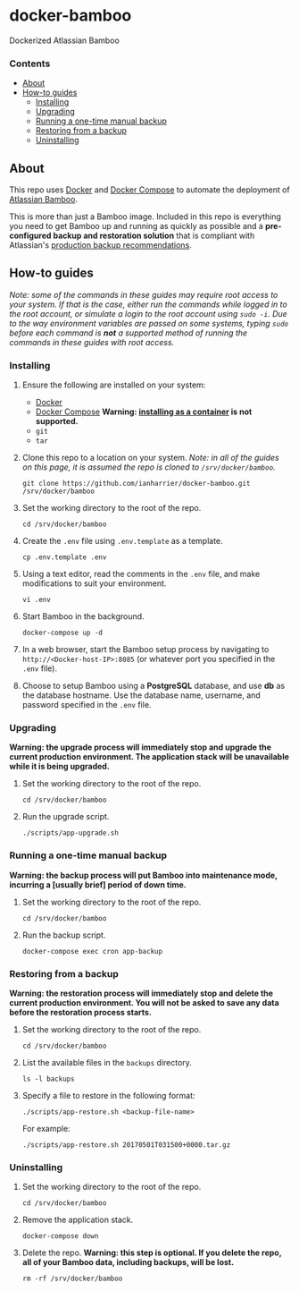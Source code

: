 # docker-bamboo

Dockerized Atlassian Bamboo

### Contents

* [About](#about)
* [How-to guides](#how-to-guides)
    * [Installing](#installing)
    * [Upgrading](#upgrading)
    * [Running a one-time manual backup](#running-a-one-time-manual-backup)
    * [Restoring from a backup](#restoring-from-a-backup)
    * [Uninstalling](#uninstalling)

## About

This repo uses [Docker](https://www.docker.com) and [Docker Compose](https://docs.docker.com/compose/) to automate the deployment of [Atlassian Bamboo](https://www.atlassian.com/software/bamboo).

This is more than just a Bamboo image. Included in this repo is everything you need to get Bamboo up and running as quickly as possible and a **pre-configured backup and restoration solution** that is compliant with Atlassian's [production backup recommendations](https://confluence.atlassian.com/bamkb/automating-bamboo-backup-operations-702715390.html).

## How-to guides

*Note: some of the commands in these guides may require root access to your system. If that is the case, either run the commands while logged in to the root account, or simulate a login to the root account using `sudo -i`. Due to the way environment variables are passed on some systems, typing `sudo` before each command is __not__ a supported method of running the commands in these guides with root access.*

### Installing

1. Ensure the following are installed on your system:

    * [Docker](https://docs.docker.com/engine/installation/)
    * [Docker Compose](https://docs.docker.com/compose/install/) **Warning: [installing as a container](https://docs.docker.com/compose/install/#install-as-a-container) is not supported.**
    * `git`
    * `tar`

2. Clone this repo to a location on your system. *Note: in all of the guides on this page, it is assumed the repo is cloned to `/srv/docker/bamboo`.*

    ```shell
    git clone https://github.com/ianharrier/docker-bamboo.git /srv/docker/bamboo
    ```

3. Set the working directory to the root of the repo.

    ```shell
    cd /srv/docker/bamboo
    ```

4. Create the `.env` file using `.env.template` as a template.

    ```shell
    cp .env.template .env
    ```

5. Using a text editor, read the comments in the `.env` file, and make modifications to suit your environment.

    ```shell
    vi .env
    ```

6. Start Bamboo in the background.

    ```shell
    docker-compose up -d
    ```

7. In a web browser, start the Bamboo setup process by navigating to `http://<Docker-host-IP>:8085` (or whatever port you specified in the `.env` file).

8. Choose to setup Bamboo using a **PostgreSQL** database, and use **db** as the database hostname. Use the database name, username, and password specified in the `.env` file.

### Upgrading

**Warning: the upgrade process will immediately stop and upgrade the current production environment. The application stack will be unavailable while it is being upgraded.**

1. Set the working directory to the root of the repo.

    ```shell
    cd /srv/docker/bamboo
    ```

2. Run the upgrade script.

    ```shell
    ./scripts/app-upgrade.sh
    ```

### Running a one-time manual backup

**Warning: the backup process will put Bamboo into maintenance mode, incurring a [usually brief] period of down time.**

1. Set the working directory to the root of the repo.

    ```shell
    cd /srv/docker/bamboo
    ```

2. Run the backup script.

    ```shell
    docker-compose exec cron app-backup
    ```

### Restoring from a backup

**Warning: the restoration process will immediately stop and delete the current production environment. You will not be asked to save any data before the restoration process starts.**

1. Set the working directory to the root of the repo.

    ```shell
    cd /srv/docker/bamboo
    ```

2. List the available files in the `backups` directory.

    ```shell
    ls -l backups
    ```

3. Specify a file to restore in the following format:

    ```shell
    ./scripts/app-restore.sh <backup-file-name>
    ```

    For example:

    ```shell
    ./scripts/app-restore.sh 20170501T031500+0000.tar.gz
    ```

### Uninstalling

1. Set the working directory to the root of the repo.

    ```shell
    cd /srv/docker/bamboo
    ```

2. Remove the application stack.

    ```shell
    docker-compose down
    ```

3. Delete the repo. **Warning: this step is optional. If you delete the repo, all of your Bamboo data, including backups, will be lost.**

    ```shell
    rm -rf /srv/docker/bamboo
    ```
